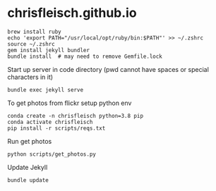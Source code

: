 # chrisfleisch.github.io

```
brew install ruby
echo 'export PATH="/usr/local/opt/ruby/bin:$PATH"' >> ~/.zshrc
source ~/.zshrc
gem install jekyll bundler
bundle install  # may need to remove Gemfile.lock
```

Start up server in code directory (pwd cannot have spaces or special characters in it)
```
bundle exec jekyll serve
```

To get photos from flickr setup python env
```
conda create -n chrisfleisch python=3.8 pip
conda activate chrisfleisch
pip install -r scripts/reqs.txt
```

Run get photos
```
python scripts/get_photos.py
```

Update Jekyll
```
bundle update
```
